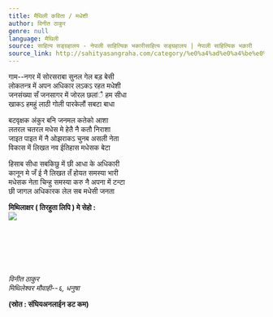 ```yaml
---
title: मैथिली कविता / मधेशी
author: विनीत ठाकुर
genre: null
language: मैथिली
source: साहित्य सङ्ग्रहालय - नेपाली साहित्यिक भकारीसाहित्य सङ्ग्रहालय | नेपाली साहित्यिक भकारी
source_link: http://sahityasangraha.com/category/%e0%a4%ad%e0%a4%be%e0%a4%b7%e0%a4%be-%e0%a4%ad%e0%a4%be%e0%a4%b7%e0%a5%80-%e0%a4%b8%e0%a4%be%e0%a4%b9%e0%a4%bf%e0%a4%a4%e0%a5%8d%e0%a4%af/%e0%a4%ae%e0%a5%88%e0%a4%a5%e0%a4%bf%e0%a4%b2%e0%a5%80-%e0%a4%b0%e0%a4%9a%e0%a4%a8%e0%a4%be/
---
```


गाम--नगर में सोरसराबा सुनल गेल बड़ बेसी  
लोकतन्त्र में अपन अधिकार लऽकऽ रहत मधेशी  
जनसंख्या सँ जनसागर में जोरल छलांै हम सीधा  
खाकऽ हमहुं लाठी गोली पारकेलौं सबटा बाधा

बटवृक्षक अंकुर बनि जनमल कतेको आशा  
लतरल चतरल मधेस मे हेतै नै कतौ निराशा  
जाइत पाइत में नै ओझराकऽ चुनब असली नेता  
विकास में लिखत नव ईतिहास मधेसक बेटा

हिसाब सीधा सबकिछु में छी आधा के अधिकारी  
कानून मे जँ ई नै लिखत तँ होयत समस्या भारी  
मधेसक नेता चिन्हु समस्या करु नै अपना में टन्टा  
छी जागल अधिकारक लेल सब मधेसी जनता

**मिथिलाक्षर ( तिरहुता लिपि ) मे सेहो :**  
![](https://i0.wp.com/sahityasangraha.com/wp-content/uploads/2018/02/done-Binit-Thakur-Mithila-Bihari-madhesh.jpg?resize=415%2C203)

 

 

 

*विनीत ठाकुर*  
*मिथिलेश्वर मौवाही--६, धनुषा*

**(स्रोत : संघियअनलाईन डट कम)**
